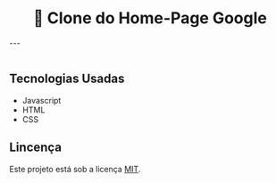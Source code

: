 <h1 align="center">👋 Clone do Home-Page Google</h1>
---

<img src=".github/clone-google.png" alt=""></div>

## Tecnologias Usadas
- Javascript
- HTML
- CSS


## Lincença
Este projeto está sob a licença [MIT](./LICENSE).
